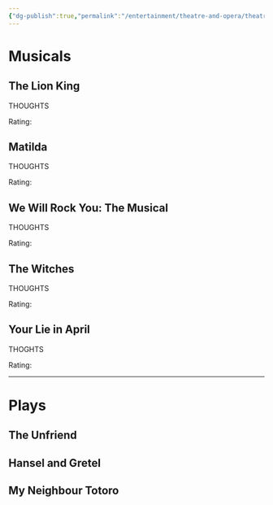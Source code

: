 ```yaml
---
{"dg-publish":true,"permalink":"/entertainment/theatre-and-opera/theatre/","tags":["theatre","days-out","entertainment","reviews","hobby"]}
---
```


# Musicals
## The Lion King

THOUGHTS

Rating:


## Matilda

THOUGHTS

Rating:


## We Will Rock You: The Musical

THOUGHTS

Rating:


## The Witches

THOUGHTS

Rating:


## Your Lie in April

THOGHTS

Rating:


---

# Plays
## The Unfriend
## Hansel and Gretel
## My Neighbour Totoro

